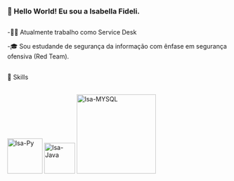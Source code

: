 ### 👋 Hello World! Eu sou a Isabella Fideli.
##

-👩‍💻 Atualmente trabalho como Service Desk

-🎓 Sou estudande de segurança da informação com ênfase em segurança ofensiva (Red Team).

##
🚀 Skills
</div>
<div style="display: inline_block"><br>
  <img alt="Isa-Py" width="80" src="https://img.shields.io/badge/Python-3776AB?style=for-the-badge&logo=python&logoColor=white"/>
          
   <img alt="Isa-Java" width="70" src= "https://img.shields.io/badge/Java-ED8B00?style=for-the-badge&logo=java&logoColor=white"/>
   <img alt="Isa-MYSQL" width="180" src="https://img.shields.io/badge/Microsoft_SQL_Server-CC2927?style=for-the-badge&logo=microsoft-sql-server&logoColor=white"/>
   
</div>



 
